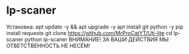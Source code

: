 # Ip-scaner
Установка:
apt update -y && apt upgrade -y
apt install git python -y
pip install requests
git clone https://github.com/MrProCatYT/Uti-lite
cd Ip-scaner
python Ip-scaner
ВНИМАНИЕ! ЗА ВАШИ ДЕЙСТВИЯ МЫ ОТВЕТСТВЕННОСТЬ НЕ НЕСЁМ!
